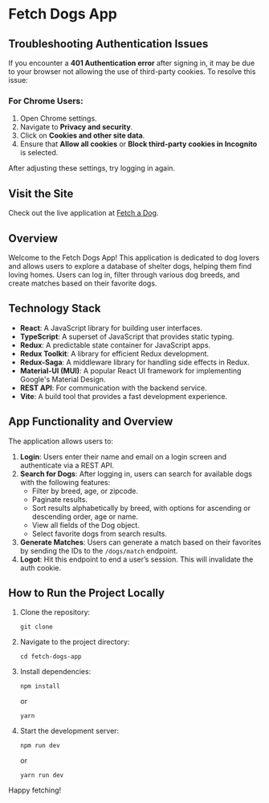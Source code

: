 # Fetch Dogs App

## Troubleshooting Authentication Issues

If you encounter a **401 Authentication error** after signing in, it may be due to your browser not allowing the use of third-party cookies. To resolve this issue:

### For Chrome Users:

1. Open Chrome settings.
2. Navigate to **Privacy and security**.
3. Click on **Cookies and other site data**.
4. Ensure that **Allow all cookies** or **Block third-party cookies in Incognito** is selected.

After adjusting these settings, try logging in again.

## Visit the Site

Check out the live application at [Fetch a Dog](https://fetch-a-dog-ns.netlify.app/).

## Overview

Welcome to the Fetch Dogs App! This application is dedicated to dog lovers and allows users to explore a database of shelter dogs, helping them find loving homes. Users can log in, filter through various dog breeds, and create matches based on their favorite dogs.

## Technology Stack

- **React**: A JavaScript library for building user interfaces.
- **TypeScript**: A superset of JavaScript that provides static typing.
- **Redux**: A predictable state container for JavaScript apps.
- **Redux Toolkit**: A library for efficient Redux development.
- **Redux-Saga**: A middleware library for handling side effects in Redux.
- **Material-UI (MUI)**: A popular React UI framework for implementing Google's Material Design.
- **REST API**: For communication with the backend service.
- **Vite**: A build tool that provides a fast development experience.

## App Functionality and Overview

The application allows users to:

1. **Login**: Users enter their name and email on a login screen and authenticate via a REST API.
2. **Search for Dogs**: After logging in, users can search for available dogs with the following features:
   - Filter by breed, age, or zipcode.
   - Paginate results.
   - Sort results alphabetically by breed, with options for ascending or descending order, age or name.
   - View all fields of the Dog object.
   - Select favorite dogs from search results.
3. **Generate Matches**: Users can generate a match based on their favorites by sending the IDs to the `/dogs/match` endpoint.
4. **Logot**: Hit this endpoint to end a user’s session. This will invalidate the auth cookie.

## How to Run the Project Locally

1. Clone the repository:

   ```
   git clone
   ```

2. Navigate to the project directory:

   ```
   cd fetch-dogs-app
   ```

3. Install dependencies:

   ```
   npm install
   ```

   or

   ```
   yarn
   ```

4. Start the development server:

   ```
   npm run dev
   ```

   or

   ```
   yarn run dev
   ```

Happy fetching!
